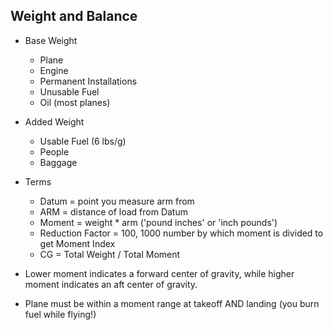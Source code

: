 ## Weight and Balance

* Base Weight
    * Plane
    * Engine
    * Permanent Installations
    * Unusable Fuel
    * Oil (most planes)

* Added Weight
    * Usable Fuel (6 lbs/g)
    * People
    * Baggage

* Terms
    * Datum = point you measure arm from
    * ARM = distance of load from Datum
    * Moment = weight * arm ('pound inches' or 'inch pounds')
    * Reduction Factor = 100, 1000 number by which moment is divided to get Moment Index
    * CG = Total Weight / Total Moment

* Lower moment indicates a forward center of gravity, while higher moment indicates an aft center of gravity.
* Plane must be within a moment range at takeoff AND landing (you burn fuel while flying!)

